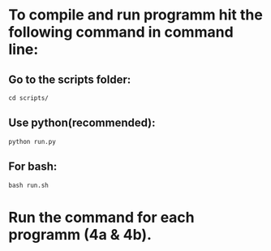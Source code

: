 # To compile and run programm hit the following command in command line:

## Go to the scripts folder:
```
cd scripts/
```

## Use python(recommended):
```
python run.py
```

## For bash:
```
bash run.sh
```

# Run the command for each programm (4a & 4b).
